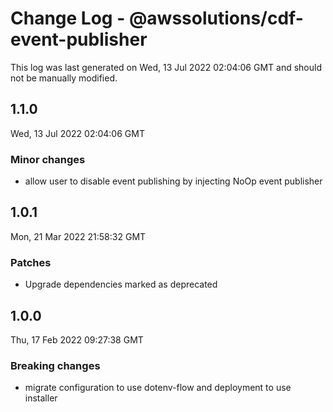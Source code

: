 # Change Log - @awssolutions/cdf-event-publisher

This log was last generated on Wed, 13 Jul 2022 02:04:06 GMT and should not be manually modified.

## 1.1.0

Wed, 13 Jul 2022 02:04:06 GMT

### Minor changes

- allow user to disable event publishing by injecting NoOp event publisher

## 1.0.1

Mon, 21 Mar 2022 21:58:32 GMT

### Patches

- Upgrade dependencies marked as deprecated

## 1.0.0

Thu, 17 Feb 2022 09:27:38 GMT

### Breaking changes

- migrate configuration to use dotenv-flow and deployment to use installer
